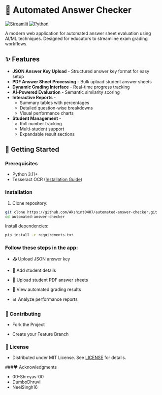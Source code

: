 # 📝 Automated Answer Checker

[![Streamlit](https://img.shields.io/badge/Streamlit-FF4B4B?style=for-the-badge&logo=Streamlit&logoColor=white)](https://automated-answer-checker-kmgm2v4k3oktn9yfsfccjy.streamlit.app/)
[![Python](https://img.shields.io/badge/Python-3.11+-3776AB?style=for-the-badge&logo=python&logoColor=white)](https://www.python.org/)

A modern web application for automated answer sheet evaluation using AI/ML techniques. Designed for educators to streamline exam grading workflows.

<!-- ![Demo](https://via.placeholder.com/800x400.png?text=Automated+Answer+Checker+Interface) 
*(Add actual screenshots/video demo here)* -->

## ✨ Features

- **JSON Answer Key Upload** - Structured answer key format for easy setup
- **PDF Answer Sheet Processing** - Bulk upload student answer sheets
- **Dynamic Grading Interface** - Real-time progress tracking
- **AI-Powered Evaluation** - Semantic similarity scoring
- **Interactive Reports** - 
  - Summary tables with percentages
  - Detailed question-wise breakdowns
  - Visual performance charts
- **Student Management** - 
  - Roll number tracking
  - Multi-student support
  - Expandable result sections

## 🚀 Getting Started

### Prerequisites
- Python 3.11+
- Tesseract OCR ([Installation Guide](https://github.com/tesseract-ocr/tesseract))

### Installation
1. Clone repository:
```bash
git clone https://github.com/Akshint0407/automated-answer-checker.git
cd automated-answer-checker
```
Install dependencies:
```bash
pip install -r requirements.txt
```


### Follow these steps in the app:

- 📤 Upload JSON answer key
  
- 👥 Add student details

- 📄 Upload student PDF answer sheets

- 🎯 View automated grading results

- 📊 Analyze performance reports

### 🤝 Contributing
- Fork the Project

- Create your Feature Branch

### 📜 License
- Distributed under MIT License. See [LICENSE](LICENSE) for details.

###❤️ Acknowledgments
- 00-Shreyas-00
- DumboDhruvi
- NeelSingh16
